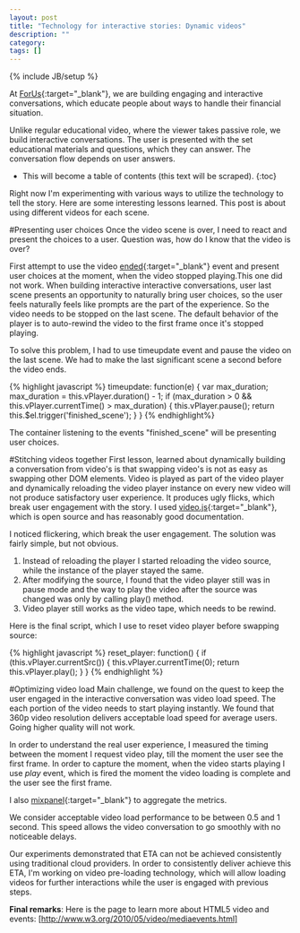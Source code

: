 ```yaml
---
layout: post
title: "Technology for interactive stories: Dynamic videos"
description: ""
category: 
tags: []
---
```

{% include JB/setup %}

At [ForUs](http://forusall.com){:target="_blank"}, we are building engaging and interactive conversations, which educate people about ways to handle their financial situation. 

Unlike regular educational video, where the viewer takes passive role, we build interactive conversations. The user is presented with the set educational materials and questions, which they can answer. The conversation flow depends on user answers.

* This will become a table of contents (this text will be scraped).
{:toc}

Right now I'm experimenting with various ways to utilize the technology to tell the story. Here are some interesting lessons learned. This post is about using different videos for each scene.

#Presenting user choices
Once the video scene is over, I need to react and present the choices to a user. Question was, how do I know that the video is over? 

First attempt to use the video [ended](http://www.longtailvideo.com/html5/playback/){:target="_blank"} event and present user choices at the moment, when the video stopped playing.This one did not work. When building interactive interactive conversations, user last scene presents an opportunity to naturally bring user choices, so the user feels naturally feels like prompts are the part of the experience. So the video needs to be stopped on the last scene. The default behavior of the player is to auto-rewind the video to the first frame once it's stopped playing.

To solve this problem, I had to use timeupdate event and pause the video on the last scene. We had to make the last significant scene a second before the video ends.

{% highlight javascript %}
  timeupdate: function(e) {
    var max_duration;
    max_duration = this.vPlayer.duration() - 1;
    if (max_duration > 0 && this.vPlayer.currentTime() > max_duration) {
      this.vPlayer.pause();
      return this.$el.trigger('finished_scene');
    }
  }
{% endhighlight%} 

The container listening to the events "finished_scene" will be presenting user choices. 

#Stitching videos together
First lesson, learned about dynamically building a conversation from video's is that swapping video's is not as easy as swapping other DOM elements. Video is played as part of the video player and 
dynamically reloading the video player instance on every new video will not produce satisfactory user experience. It produces ugly flicks, which break user engagement with the story. 
I used [video.js](http://http://videojs.com/){:target="_blank"}, which is open source and has reasonably good documentation.

I noticed flickering, which break the user engagement. The solution was fairly simple, but not obvious. 

1. Instead of reloading the player I started reloading the video source, while the instance of the player stayed the same.
2. After modifying the source, I found that the video player still was in pause mode and the way to play the video after the source was changed was only by calling play() method.
3. Video player still works as the video tape, which needs to be rewind.

Here is the final script, which I use to reset video player before swapping source:

{% highlight javascript %}
  reset_player: function() {
    if (this.vPlayer.currentSrc()) {
      this.vPlayer.currentTime(0);
      return this.vPlayer.play();
    }
  }
{% endhighlight %}

#Optimizing video load 
Main challenge, we found on the quest to keep the user engaged in the interactive conversation was video load speed. The each portion of the video needs to start playing instantly. We found that 360p video resolution delivers acceptable load speed for average users.
Going higher quality will not work. 

In order to understand the real user experience, I measured the timing between the moment I request video play, till the moment the user see the first frame. In order to capture the moment, when the video starts playing I use *play* event, which is fired the moment the video loading is complete and the user see the first frame. 

I also [mixpanel](http://www.mixpanel.com){:target="_blank"} to aggregate the metrics.

We consider acceptable video load performance to be between 0.5 and 1 second. This speed allows the video conversation to go smoothly with no noticeable delays.

Our experiments demonstrated that ETA can not be achieved consistently using traditional cloud providers. In order to consistently deliver achieve this ETA, I'm working on video pre-loading technology, which will allow loading videos for further interactions while the user is engaged with previous steps.

**Final remarks**: Here is the page to learn more about HTML5 video and events: [http://www.w3.org/2010/05/video/mediaevents.html] 
